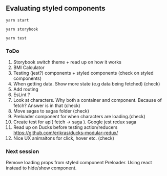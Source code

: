 ## Evaluating styled components

`yarn start`

`yarn storybook`

`yarn test`

### ToDo
 1. Storybook switch theme + read up on how it works
 2. BMI Calculator
 3. Testing (jest?) components + styled components (check on styled components)
 4. When getting data. Show more state (e.g data being fetched) (check)
 5. Add routing
 6. EsLint ?
 7. Look at characters. Why both a container and component. Because of fetch? Answer is in that (check)
 8. Move sagas to sagas folder (check)
 9. Preloader component for when characters are loading.(check)
 10. Create test for api( fetch -> saga ). Google jest redux saga
 11. Read up on Ducks before testing action/reducers https://github.com/erikras/ducks-modular-redux/
 12. Nice UX animaitons for click, hover etc. (check)

 ### Next session

Remove loading props from styled component Preloader. Using react instead to hide/show component.
